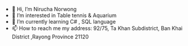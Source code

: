 - 👋 Hi, I’m Nirucha Norwong
- 👀 I’m interested in Table tennis & Aquarium
- 🌱 I’m currently learning C# , SQL language
- 📫 How to reach me my address: 92/75, Ta Khan Subdistrict, Ban Khai District
,Rayong Province 21120

<!---
Ohms00715/Ohms00715 is a ✨ special ✨ repository because its `README.md` (this file) appears on your GitHub profile.
You can click the Preview link to take a look at your changes.
--->
